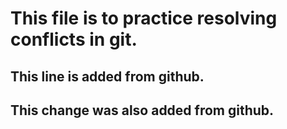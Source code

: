 # This file is to practice resolving conflicts in git.
## This line is added from github.
## This change was also added from github.
